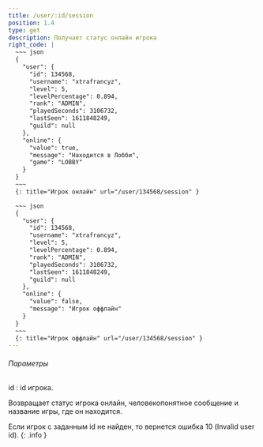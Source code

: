 ```yaml
---
title: /user/:id/session
position: 1.4
type: get
description: Получает статус онлайн игрока
right_code: |
  ~~~ json
  {
    "user": {
      "id": 134568,
      "username": "xtrafrancyz",
      "level": 5,
      "levelPercentage": 0.894,
      "rank": "ADMIN",
      "playedSeconds": 3106732,
      "lastSeen": 1611848249,
      "guild": null
    },
    "online": {
      "value": true,
      "message": "Находится в Лобби",
      "game": "LOBBY"
    }
  }
  ~~~
  {: title="Игрок онлайн" url="/user/134568/session" }

  ~~~ json
  {
    "user": {
      "id": 134568,
      "username": "xtrafrancyz",
      "level": 5,
      "levelPercentage": 0.894,
      "rank": "ADMIN",
      "playedSeconds": 3106732,
      "lastSeen": 1611848249,
      "guild": null
    },
    "online": {
      "value": false,
      "message": "Игрок оффлайн"
    }
  }
  ~~~
  {: title="Игрок оффлайн" url="/user/134568/session" }
---
```


<h6>Параметры</h6>
id
: id игрока.

Возвращает статус игрока онлайн, человекопонятное сообщение и название игры, где он находится.

Если игрок с заданным id не найден, то вернется ошибка 10 (Invalid user id).
{: .info }
